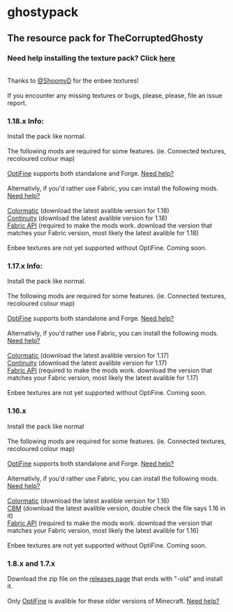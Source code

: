 # ghostypack
## The resource pack for TheCorruptedGhosty
### Need help installing the texture pack? Click [here](https://github.com/sadmoonphoenix/ghostypack/blob/main/install.md#how-to-install-a-minecraft-resourcepack)
\
Thanks to [@ShoomyD](https://github.com/ShroomyD) for the enbee textures!
\
\
If you encounter any missing textures or bugs, please, please, file an issue report.
### 1.18.x Info:
Install the pack like normal. 
\
\
The following mods are required for some features. (ie. Connected textures, recoloured colour map)
\
\
[OptiFine](https://optifine.net/downloads) supports both standalone and Forge. [Need help?](https://github.com/sadmoonphoenix/ghostypack/blob/main/install.md#how-to-install-optifine)
\
\
Alternativly, if you'd rather use Fabric, you can install the following mods. [Need help?](https://github.com/sadmoonphoenix/ghostypack/blob/main/install.md#how-to-install-alternative-fabric-mods)
\
\
[Colormatic](https://www.curseforge.com/minecraft/mc-mods/fabric-api/files/all?filter-game-version=1738749986%3A73250) (download the latest avalible version for 1.18)
\
[Continuity](https://www.curseforge.com/minecraft/mc-mods/continuity/files/all?filter-game-version=1738749986%3A73250) (download the latest avalible version for 1.18)
\
[Fabric API](https://www.curseforge.com/minecraft/mc-mods/fabric-api/files/all?filter-game-version=1738749986%3A73250) (required to make the mods work. download the version that matches your Fabric version, most likely the latest avalible for 1.18)
\
\
Enbee textures are not yet supported without OptiFine. Coming soon.
### 1.17.x Info:
Install the pack like normal. 
\
\
The following mods are required for some features. (ie. Connected textures, recoloured colour map)
\
\
[OptiFine](https://optifine.net/downloads) supports both standalone and Forge. [Need help?](https://github.com/sadmoonphoenix/ghostypack/blob/main/install.md#how-to-install-optifine)
\
\
Alternativly, if you'd rather use Fabric, you can install the following mods. [Need help?](https://github.com/sadmoonphoenix/ghostypack/blob/main/install.md#how-to-install-alternative-fabric-mods)
\
\
[Colormatic](https://www.curseforge.com/minecraft/mc-mods/colormatic/files/all?filter-game-version=1738749986%3A73242) (download the latest avalible version for 1.17)
\
[Continuity](https://www.curseforge.com/minecraft/mc-mods/continuity/files/all?filter-game-version=1738749986%3A73242) (download the latest avalible version for 1.17)
\
[Fabric API](https://www.curseforge.com/minecraft/mc-mods/fabric-api/files/all?filter-game-version=1738749986%3A73242) (required to make the mods work. download the version that matches your Fabric version, most likely the latest avalible for 1.17)
\
\
Enbee textures are not yet supported without OptiFine. Coming soon.
### 1.16.x
Install the pack like normal
\
\
The following mods are required for some features. (ie. Connected textures, recoloured colour map)
\
\
[OptiFine](https://optifine.net/downloads) supports both standalone and Forge. [Need help?](https://github.com/sadmoonphoenix/ghostypack/blob/main/install.md#how-to-install-optifine)
\
\
Alternativly, if you'd rather use Fabric, you can install the following mods. [Need help?](https://github.com/sadmoonphoenix/ghostypack/blob/main/install.md#how-to-install-alternative-fabric-mods)
\
\
[Colormatic](https://www.curseforge.com/minecraft/mc-mods/colormatic/files/all?filter-game-version=1738749986%3A70886) (download the latest avalible version for 1.16)
\
[CBM](https://github.com/TwilightFlower/connected-block-textures/releases) (download the latest avalible version, double check the file says 1.16 in it)
\
[Fabric API](https://www.curseforge.com/minecraft/mc-mods/fabric-api/files/all?filter-game-version=1738749986%3A70886) (required to make the mods work. download the version that matches your Fabric version, most likely the latest avalible for 1.16)
\
\
Enbee textures are not yet supported without OptiFine. Coming soon.
### 1.8.x and 1.7.x
Download the zip file on the [releases page](https://github.com/sadmoonphoenix/ghostypack/releases) that ends with "-old" and install it.
\
\
Only [OptiFine](https://optifine.net/downloads) is avalible for these older versions of Minecraft. [Need help?](https://github.com/sadmoonphoenix/ghostypack/blob/main/install.md#how-to-install-optifine)

